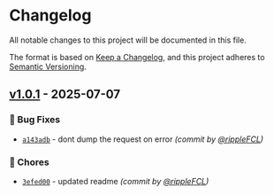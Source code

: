 # Changelog
All notable changes to this project will be documented in this file.

The format is based on [Keep a Changelog](https://keepachangelog.com/en/1.0.0/),
and this project adheres to [Semantic Versioning](https://semver.org/spec/v2.0.0.html).

## [v1.0.1] - 2025-07-07
### :bug: Bug Fixes
- [`a143adb`](https://github.com/rippleFCL/prom-cache/commit/a143adb1af62c50dfb1e69227d1b4ad6579a8f4d) - dont dump the request on error *(commit by [@rippleFCL](https://github.com/rippleFCL))*

### :wrench: Chores
- [`3efed00`](https://github.com/rippleFCL/prom-cache/commit/3efed00b4200c8a6b6844ef9a4876e289711b7b6) - updated readme *(commit by [@rippleFCL](https://github.com/rippleFCL))*

[v1.0.1]: https://github.com/rippleFCL/prom-cache/compare/v1.0.0...v1.0.1
